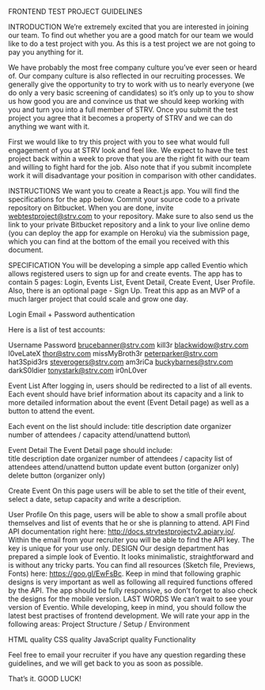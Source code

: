 FRONTEND
TEST PROJECT GUIDELINES












INTRODUCTION
We’re extremely excited that you are interested in joining our team. To find out whether you are a good match for our team we would like to do a test project with you. As this is a test project we are not going to pay you anything for it.

We have probably the most free company culture you’ve ever seen or heard of. Our company culture is also reflected in our recruiting processes. We generally give the opportunity to try to work with us to nearly everyone (we do only a very basic screening of candidates) so it’s only up to you to show us how good you are and convince us that we should keep working with you and turn you into a full member of STRV. Once you submit the test project you agree that it becomes a property of STRV and we can do anything we want with it.

First we would like to try this project with you to see what would full engagement of you at STRV look and feel like. We expect to have the test project back within a week to prove that you are the right fit with our team and willing to fight hard for the job. Also note that if you submit incomplete work it will disadvantage your position in comparison with other candidates.

INSTRUCTIONS
We want you to create a React.js app. You will find the specifications for the app below. Commit your source code to a private repository on Bitbucket. When you are done, invite webtestproject@strv.com to your repository. Make sure to also send us the link to your private Bitbucket repository and a link to your live online demo (you can deploy the app for example on Heroku) via the submission page, which you can find at the bottom of the email you received with this document.

SPECIFICATION
You will be developing a simple app called Eventio which allows registered users to sign up for and create events. The app has to contain 5 pages: Login, Events List, Event Detail, Create Event, User Profile. Also, there is an optional page - Sign Up. Treat this app as an MVP of a much larger project that could scale and grow one day.

Login
Email + Password authentication

Here is a list of test accounts:

Username
Password
brucebanner@strv.com
kill3r
blackwidow@strv.com
l0veLateX
thor@strv.com
missMyBroth3r
peterparker@strv.com
hat3Spid3rs
steverogers@strv.com
am3riCa
buckybarnes@strv.com
darkS0ldier
tonystark@strv.com
ir0nL0ver

Event List
After logging in, users should be redirected to a list of all events. Each event should have brief information about its capacity and a link to more detailed information about the event (Event Detail page) as well as a button to attend the event.

Each event on the list should include:
title
description
date
organizer
number of attendees / capacity
attend/unattend button\


Event Detail
The Event Detail page should include:  
title
description
date
organizer
number of attendees / capacity
list of attendees
attend/unattend button
update event button (organizer only)
delete button (organizer only)

Create Event
On this page users will be able to set the title of their event, select a date, setup capacity and write a description.

User Profile
On this page, users will be able to show a small profile about themselves and list of events that he or she is planning to attend.
API
Find API documentation right here: http://docs.strvtestprojectv2.apiary.io/. Within the email from your recruiter you will be able to find the API key. The key is unique for your use only.
DESIGN
Our design department has prepared a simple look of Eventio. It looks minimalistic, straightforward and is without any tricky parts. You can find all resources (Sketch file, Previews, Fonts) here: https://goo.gl/EwFsBc. Keep in mind that following graphic designs is very important as well as following all required functions offered by the API. The app should be fully responsive, so don’t forget to also check the designs for the mobile version.
LAST WORDS
We can’t wait to see your version of Eventio. While developing, keep in mind, you should follow the latest best practises of frontend development. We will rate your app in the following areas:
Project Structure / Setup / Environment

HTML quality
CSS quality
JavaScript quality
Functionality


Feel free to email your recruiter if you have any question regarding these guidelines, and we will get back to you as soon as possible. 

That’s it. GOOD LUCK!